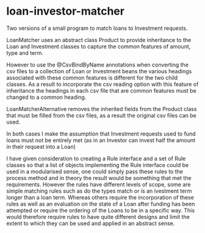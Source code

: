 # loan-investor-matcher
Two versions of a small program to match loans to Investment requests.

LoanMatcher uses an abstract class Product to provide inheritance to the Loan and Investment classes to capture the common features of 
amount, type and term.

However to use the @CsvBindByName annotations when converting the csv files to a collection of Loan or Investment beans the various 
headings associated with these common features is different for the two child classes. As a result to incorporate the csv reading option
with this feature of inheritance the headings in each csv file that are common features must be changed to a common heading. 

LoanMatcherAlternative removes the inherited fields from the Product class that must be filled from the csv files, as a result the original 
csv files can be used.

In both cases I make the assumption that Investment requests used to fund loans must not be entirely met (as in an Investor can invest half the amount in their request into a Loan)

I have given consideration to creating a Rule interface and a set of Rule classes so that a list of objects implementing the Rule interface could be used in a modularised sense, one could simply pass these rules to the process method and in theory the result would be something that met the requirements. However the rules have different levels of scope, some are simple matching rules such as 
do the types match or is an ivestment term longer than a loan term. Whereas others require the incorporation of these rules as well as an evaluation on the state of a Loan after funding has been attempted or require the ordering of the Loans to be in a specific way. This would therefore require rules to have quite different designs and limit the extent to which they can be used and applied in an abstract sense.


